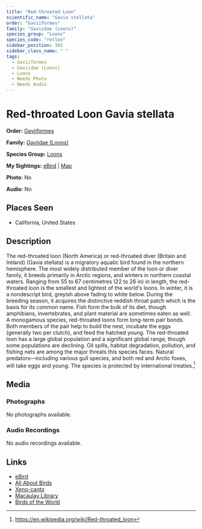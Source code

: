 ```yaml
---
title: "Red-throated Loon"
scientific_name: "Gavia stellata"
order: "Gaviiformes"
family: "Gaviidae (Loons)"
species_group: "Loons"
species_code: "retloo"
sidebar_position: 305
sidebar_class_name: " "
tags: 
  - Gaviiformes
  - Gaviidae (Loons)
  - Loons
  - Needs Photo
  - Needs Audio
---
```


# Red-throated Loon <span className='sci_name'>Gavia stellata</span>

**Order:** [Gaviiformes](/tags/gaviiformes)

**Family:** [Gaviidae (Loons)](/tags/gaviidae-loons)

**Species Group:** [Loons](/tags/loons)

**My Sightings:** [eBird](https://ebird.org/lifelist?r=world&time=life&spp=retloo) | [Map](/map?species_code=retloo)

**Photo**: No 

**Audio**: No

## Places Seen

* California, United States

## Description
The red-throated loon (North America) or red-throated diver (Britain and Ireland) (Gavia stellata) is a migratory aquatic bird found in the northern hemisphere. The most widely distributed member of the loon or diver family, it breeds primarily in Arctic regions, and winters in northern coastal waters. Ranging from 55 to 67 centimetres (22 to 26 in) in length, the red-throated loon is the smallest and lightest of the world's loons. In winter, it is a nondescript bird, greyish above fading to white below. During the breeding season, it acquires the distinctive reddish throat patch which is the basis for its common name. Fish form the bulk of its diet, though amphibians, invertebrates, and plant material are sometimes eaten as well. A monogamous species, red-throated loons form long-term pair bonds. Both members of the pair help to build the nest, incubate the eggs (generally two per clutch), and feed the hatched young.
The red-throated loon has a large global population and a significant global range, though some populations are declining. Oil spills, habitat degradation, pollution, and fishing nets are among the major threats this species faces. Natural predators—including various gull species, and both red and Arctic foxes, will take eggs and young. The species is protected by international treaties.[^1]

[^1]: https://en.wikipedia.org/wiki/Red-throated_loon

## Media
### Photographs
No photographs available.

### Audio Recordings
No audio recordings available.

## Links
* [eBird](https://ebird.org/species/retloo) 
* [All About Birds](https://www.allaboutbirds.org/guide/retloo) 
* [Xeno-canto](https://www.xeno-canto.org/species/gavia-stellata) 
* [Macaulay Library](https://search.macaulaylibrary.org/catalog?taxonCode=retloo&sort=rating_rank_desc)
* [Birds of the World](https://birdsoftheworld.org/bow/species/retloo)
